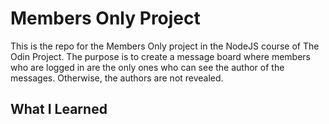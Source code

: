 # Members Only Project

This is the repo for the Members Only project in the NodeJS course of The Odin Project.  The purpose is to create a message board where members who are logged in are the only ones who can see the author of the messages.  Otherwise, the authors are not revealed.

## What I Learned


